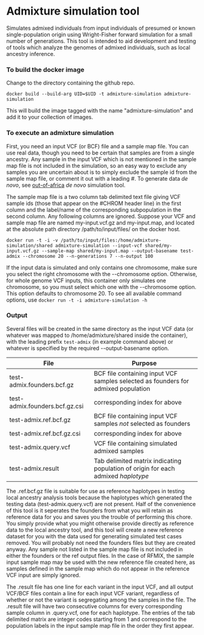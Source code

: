 # Admixture simulation tool

Simulates admixed individuals from input individuals of presumed or known single-population origin using Wright-Fisher forward simulation for a small number of generations. This tool is intended to aid development and testing of tools which analyze the genomes of admixed individuals, such as local ancestry inference.

### To build the docker image

Change to the directory containing the github repo.

```
docker build --build-arg UID=$UID -t admixture-simulation admixture-simulation
```

This will build the image tagged with the name "admixture-simulation" and add it to your collection of images.

### To execute an admixture simulation

First, you need an input VCF (or BCF) file and a sample map file. You can use real data, though you need to be certain that samples are from a single ancestry. Any sample in the input VCF which is not mentioned in the sample map file is not included in the simulation, so an easy way to exclude any samples you are uncertain about is to simply exclude the sample id from the sample map file, or comment it out with a leading #. To generate data _de novo_, see [out-of-africa](https://github.com/slowkoni/out-of-africa) _de novo_ simulation tool.

The sample map file is a two column tab delimited text file giving VCF sample ids (those that appear on the #CHROM header line) in the first column and the label/name of the corresponding subpopulation in the second column. Any following columns are ignored. Suppose your VCF and sample map file are named my-input.vcf.gz and my-input.map, and located at the absolute path directory /path/to/input/files/ on the docker host.

```
docker run -t -i -v /path/to/input/files:/home/admixture-simulation/shared admixture-simulation --input-vcf shared/my-input.vcf.gz --sample-map shared/my-input.map --output-basename test-admix --chromosome 20 --n-generations 7 --n-output 100
```

If the input data is simulated and only contains one chromosome, make sure you select the right chromosome with the --chromosome option. Otherwise, for whole genome VCF inputs, this container only simulates one chromosome, so you must select which one with the --chromosome option. This option defaults to chromosome 20. To see all available command options, use ```docker run -t -i admixture-simulation -h```

### Output

Several files will be created in the same directory as the input VCF data (or whatever was mapped to /home/admixture/shared inside the container), with the leading prefix ```test-admix``` (in example command above) or whatever is specified by the required --output-basename option. 

File                           | Purpose
------------------------------ | -------
test-admix.founders.bcf.gz     | BCF file containing input VCF samples selected as founders for admixed population
test-admix.founders.bcf.gz.csi | corresponding index for above
test-admix.ref.bcf.gz          | BCF file containing input VCF samples _not_ selected as founders
test-admix.ref.bcf.gz.csi      | corresponding index for above
test-admix.query.vcf           | VCF file containing simulated admixed samples
test-admix.result              | Tab delimited matrix indicating population of origin for each admixed _haplotype_

The .ref.bcf.gz file is suitable for use as reference haplotypes in testing local ancestry analysis tools because the haplotypes which generated the testing data (test-admix.query.vcf) are not present. Half of the convenience of this tool is it seperates the founders from what you will retain as reference data for you and saves you the trouble of performing this chore. You simply provide what you might otherwise provide directly as reference data to the local ancestry tool, and this tool will create a new reference dataset for you with the data used for generating simulated test cases removed. You will probably not need the founders files but they are created anyway. Any sample not listed in the sample map file is not included in either the founders or the ref output files. In the case of RFMIX, the sample input sample map may be used with the new reference file created here, as samples defined in the sample map which do not appear in the reference VCF input are simply ignored.

The .result file has one line for each variant in the input VCF, and all output VCF/BCF files contain a line for each input VCF variant, regardless of whether or not the variant is segregating among the samples in the file. The .result file will have two consecutive columns for every corresponding sample column in .query.vcf, one for each haplotype. The entries of the tab delimited matrix are integer codes starting from 1 and correspond to the population labels in the input sample map file in the order they first appear.
